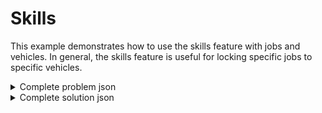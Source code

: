 # Skills

This example demonstrates how to use the skills feature with jobs and vehicles. In general, the skills feature is useful
for locking specific jobs to specific vehicles.


<details>
    <summary>Complete problem json</summary><p>

```json
{{#include ../../../../../examples/data/pragmatic/basics/skills.basic.problem.json}}
```

</p></details>

<details>
    <summary>Complete solution json</summary><p>

```json
{{#include ../../../../../examples/data/pragmatic/basics/skills.basic.solution.json}}
```

</p></details>
